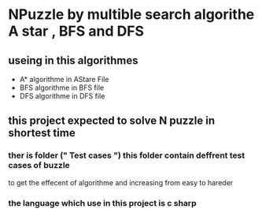 # NPuzzle  by multible search algorithe A star , BFS and DFS
## useing in this algorithmes 
* A* algorithme in AStare File
* BFS algorithme in BFS file 
* DFS algorithme in DFS file  
## this project expected to solve N puzzle in shortest time
### ther is folder (" Test cases ") this folder contain deffrent test cases of buzzle 
to get the effecent of algorithme and increasing from easy to hareder 
### the language which use in this project is c sharp
